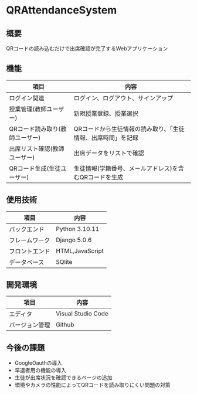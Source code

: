 # QRAttendanceSystem

## 概要
QRコードの読み込むだけで出席確認が完了するWebアプリケーション

## 機能
| 項目 | 内容 |
| - | - |
| ログイン関連 | ログイン、ログアウト、サインアップ |
| 授業管理(教師ユーザー) | 新規授業登録、授業選択 |
| QRコード読み取り(教師ユーザー) | QRコードから生徒情報の読み取り、「生徒情報、出席時間」を記録 |
| 出席リスト確認(教師ユーザー) | 出席データをリストで確認 |
| QRコード生成(生徒ユーザー) | 生徒情報(学籍番号、メールアドレス)を含むQRコードを生成 |

## 使用技術
| 項目 | 内容 |
| - | - |
| バックエンド | Python 3.10.11 |
| フレームワーク | Django 5.0.6 |
| フロントエンド | HTML,JavaScript |
| データベース | SQlite |


## 開発環境
| 項目 | 内容 |
| - | - |
| エディタ | Visual Studio Code |
| バージョン管理 | Github |

## 今後の課題
- GoogleOauthの導入
- 早退者用の機能の導入
- 生徒が出席状況を確認できるページの追加
- 環境やカメラの性能によってQRコードを読み取りにくい問題の対策
